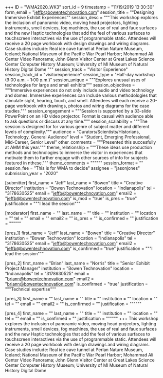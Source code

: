 +++
ID = "WMA2020_WK3"
sort_id = 9
timestamp = "11/19/2019 13:30:30"
form_email = "jeffb@bowentechnovation.com"
session_title = "“Designing Immersive Exhibit Experiences”"
session_desc = """This workshop explores the inclusion of panoramic video, moving head projectors, lighting instruments, smell devices, fog machines, the use of real and faux surfaces and the new Haptic technologies that add the feel of various surfaces to touchscreen interactives via the use of programmable static. Attendees will receive a 20 page workbook with design drawings and wiring diagrams. Case studies include:
Real ice cave tunnel at Perlan Nature Museum, Iceland; National Museum of the Pacific War Pearl Harbor; Mohammad Ali Center Video Panorama; John Glenn Visitor Center at Great Lakes Science Center
Computer History Museum; University of MI Museum of Natural History Digital Dome
"""
session_track = "Visitor Experience"
session_track_id = "visitorexperience"
session_type = "Half-day workshop (9:00 a.m. – 1:00 p.m.)"
session_unique = """Explores unusual uses of technologies for large and small exhibits"""
session_objectives = """Immersive experiences do not only include audio and video technology and domes. Immersive experiences can include various methodologies that stimulate sight, hearing, touch, and smell.  Attendees will each receive a 20-page workbook with drawings, photos and wiring diagrams for the case studies."""
session_engagement = """Session is supported by a 33-slide PowerPoint on an HD video projector. Format is casual with audience able to ask questions or discuss at any time."""
session_scalability = """The session is designed for for various genre of subject matter and different levels of complexity."""
audience = "Curators/Scientists/Historians, Technology, General Audience"
level = "Student, Emerging Professional, Mid-Career, Senior Level"
other_comments = """Presented this succesfully at AMM this year."""
theme_relationship = """These ideas use production methods and technologies to immerse the visitor in experiences that motivate them to further engage with other sources of info for subjects featured in nthese."""
theme_comments = """"""
session_format = ""
session_fee = "This is for WMA to decide"
assignee = "jasonjones"
submission_year = "2020"

[submitter]
first_name = "Jeff"
last_name = "Bowen"
title = "Creative Director"
institution = "Bowen Technovation"
location = "Indianapolis"
tel = "3178630525"
email = "jeffb@bowentechnovation.com"
email2 = "jeffb@bowentechnovation.com"
is_mod = "true"
is_pres = "true"
justification = """I lead the session"""

[moderator]
first_name = ""
last_name = ""
title = ""
institution = ""
location = ""
tel = ""
email = ""
email2 = ""
is_pres = ""
is_confirmed = ""
justification = """"""

[pres_1]
first_name = "Jeff"
last_name = "Bowen"
title = "Creative Director"
institution = "Bowen Technovation"
location = "Indianapolis"
tel = "3178630525"
email = "jeffb@bowentechnovation.com"
email2 = "jeffb@bowentechnovation.com"
is_confirmed = "true"
justification = """I lead the session"""

[pres_2]
first_name = "Brian"
last_name = "Norris"
title = "Senior Exhibit Project Manager"
institution = "Bowen Technovation"
location = "Indianapolis"
tel = "3178630525"
email = "briann@bowentechnovation.com"
email2 = "briann@bowentechnovation.com"
is_confirmed = "true"
justification = """Technical expertise"""

[pres_3]
first_name = ""
last_name = ""
title = ""
institution = ""
location = ""
tel = ""
email = ""
email2 = ""
is_confirmed = ""
justification = """"""

[pres_4]
first_name = ""
last_name = ""
title = ""
institution = ""
location = ""
tel = ""
email = ""
is_confirmed = ""
justification = """"""
+++
This workshop explores the inclusion of panoramic video, moving head projectors, lighting instruments, smell devices, fog machines, the use of real and faux surfaces and the new Haptic technologies that add the feel of various surfaces to touchscreen interactives via the use of programmable static. Attendees will receive a 20 page workbook with design drawings and wiring diagrams. Case studies include:
Real ice cave tunnel at Perlan Nature Museum, Iceland; National Museum of the Pacific War Pearl Harbor; Mohammad Ali Center Video Panorama; John Glenn Visitor Center at Great Lakes Science Center
Computer History Museum; University of MI Museum of Natural History Digital Dome
